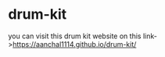 # drum-kit
you can visit this drum kit website on this link->https://aanchal1114.github.io/drum-kit/
